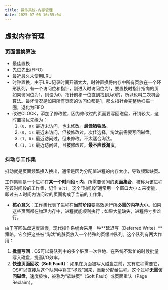 ```yaml
---
title: 操作系统-内存管理
date: 2025-07-06 16:55:04
---
```


## 虚拟内存管理
### 页面置换算法
- 最佳置换
- 先进先出(FIFO)
- 最近最久未使用LRU
- 时钟置换，由于LRU记录时间开销太大，时钟置换将内存中所有页放在一个环形队列，有一个访问位和指针，刚进入时访问位为1，要置换时指针指向的页如果访问位为1，则设为0，指针前移一位直到找到为0的，所以也叫二次机会算法。最坏情况是如果所有页面的访问位都是1，那么指针会完整地扫描一圈，退化为FIFO
- 改进CLOCK，添加了修改位，因为修改过的页面要写回磁盘，开销较大，这时置换优先级为：
    1.  `(0, 0)`: 最近未访问，也未修改。**最佳牺牲品**。
    2.  `(0, 1)`: 最近未访问，但被修改过。次佳选择，淘汰前需要写回磁盘。
    3.  `(1, 0)`: 最近访问过，但未修改。不太适合淘汰。
    4.  `(1, 1)`: 最近访问过，且被修改过。**最不应该淘汰**。

### 抖动与工作集
抖动就是页面频繁换入换出，通常是因为分配值进程的内存太小，导致频繁缺页。

工作集则是一个进程在**某一个时间段 `t` 内**，所需要访问的**页面集合**，被称为该进程在该时间段的工作集，记作 `W(t)`。这个“时间段”通常用一个窗口大小 `Δ` 来衡量，即过去 `Δ` 时间内访问过的页面构成了当前的工作集。
  * **核心意义**：工作集代表了进程在**当前阶段**要高效运行所**必需的内存大小**。如果这些页面都在物理内存中，进程就能顺利执行；如果大量缺失，进程将寸步难行。

由于写回磁盘速度较慢，现代操作系统会采用一种**延迟写（Deferred Write）**策略。它会把这些被“淘汰”的脏页放入一个特殊的页缓冲队列。这个队列有两大作用：

1.  **批量写回**：OS可以将队列中的多个脏页一次性地、在系统不繁忙的时候批量写入磁盘，提高I/O效率。
2.  **快速页面回收（Soft Fault）**：如果在页面被写入磁盘之前，又有进程需要它，OS可以直接从这个队列中将其“拯救”回来，重新分配给进程。这个过程**无需访问磁盘**，速度极快，被称为“软缺页”（Soft Fault）或页面重认（Page Reclaim）。
